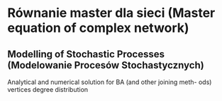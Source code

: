 # Równanie master dla sieci (Master equation of complex network)
## Modelling of Stochastic Processes (Modelowanie Procesów Stochastycznych)
Analytical and numerical solution for BA (and other joining meth-
ods) vertices degree distribution
